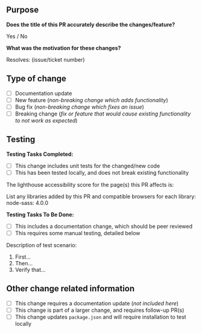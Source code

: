 ## Purpose

**Does the title of this PR accurately describe the changes/feature?**

Yes / No

**What was the motivation for these changes?**

Resolves: (issue/ticket number)

## Type of change

- [ ] Documentation update
- [ ] New feature (*non-breaking change which adds functionality*)
- [ ] Bug fix (*non-breaking change which fixes an issue*)
- [ ] Breaking change (*fix or feature that would cause existing functionality to not work as expected*)

## Testing

**Testing Tasks Completed:**

- [ ] This change includes unit tests for the changed/new code
- [ ] This has been tested locally, and does not break existing functionality

The lighthouse accessibility score for the page(s) this PR affects is: 

List any libraries added by this PR and compatible browsers for each library:
node-sass: 4.0.0

**Testing Tasks To Be Done:**

- [ ] This includes a documentation change, which should be peer reviewed
- [ ] This requires some manual testing, detailed below

Description of test scenario:
1. First...
1. Then...
1. Verify that...

## Other change related information

- [ ] This change requires a documentation update (*not included here*)
- [ ] This change is part of a larger change, and requires follow-up PR(s)
- [ ] This change updates `package.json` and will require installation to test locally
